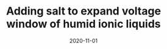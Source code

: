---
title: "Adding salt to expand voltage window of humid ionic liquids"
collection: publications
permalink: /publication/2020-11-01-Adding-salt-to-expand-voltage-window-of-humid-ionic-liquids
date: 2020-11-01
venue: 'Nat. Commun.'
paperurl: 'https://www.nature.com/articles/s41467-020-19469-3'
citation: 'Ming Chen, Jiedu Wu, Ting Ye, Jinyu Ye, Chang Zhao, <strong>Sheng Bi</strong>, Jiawei Yan, Bingwei Mao, Guang Feng&quot;Adding salt to expand voltage window of humid ionic liquids.&quot; Nat. Commun., 2020.'
---